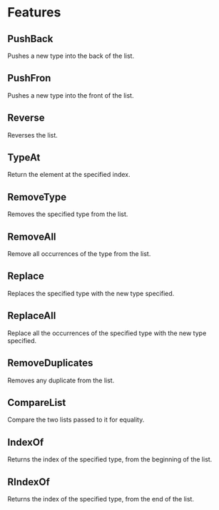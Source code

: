 # Features

## PushBack
Pushes a new type into the back of the list.

## PushFron
Pushes a new type into the front of the list.

## Reverse
Reverses the list.

## TypeAt
Return the element at the specified index.

## RemoveType
Removes the specified type from the list.

## RemoveAll
Remove all occurrences of the type from the list.

## Replace
Replaces the specified type with the new type specified.

## ReplaceAll
Replace all the occurrences of the specified type with the new type specified.

## RemoveDuplicates
Removes any duplicate from the list.

## CompareList
Compare the two lists passed to it for equality.

## IndexOf
Returns the index of the specified type, from the beginning of the list.

## RIndexOf
Returns the index of the specified type, from the end of the list.
